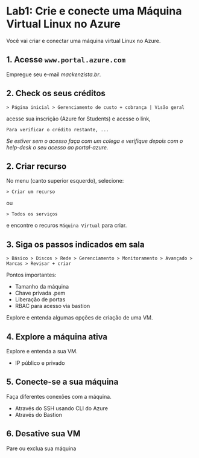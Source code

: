 # Lab1: Crie e conecte uma Máquina Virtual Linux no Azure

Você vai criar e conectar uma máquina virtual Linux no Azure.

## 1. Acesse `www.portal.azure.com`

Empregue seu e-mail *mackenzista.br*.

## 2. Check os seus créditos 

```
> Página inicial > Gerenciamento de custo + cobrança | Visão geral 
```

acesse sua inscrição (Azure for Students) e acesse o link,

```
Para verificar o crédito restante, ...
```

*Se estiver sem o acesso faça com um colega e verifique depois com o help-desk o seu acesso ao portal-azure.* 

## 2. Criar recurso

No menu (canto superior esquerdo), selecione:

```
> Criar um recurso
```
ou
```
> Todos os serviços
```
e encontre o recuros `Máquina Virtual` para criar.

## 3. Siga os passos indicados em sala

```
> Básico > Discos > Rede > Gerenciamento > Monitoramento > Avançado > Marcas > Revisar + criar
```

Pontos importantes:

- Tamanho da máquina
- Chave privada .pem
- Liberação de portas
- RBAC para acesso via bastion
 
Explore e entenda algumas opções de criação de uma VM.

## 4. Explore a máquina ativa

Explore e entenda a sua VM.

- IP público e privado

## 5. Conecte-se a sua máquina

Faça diferentes conexões com a máquina.

- Através do SSH usando CLI do Azure
- Através do Bastion

## 6. Desative sua VM

Pare ou exclua sua máquina







